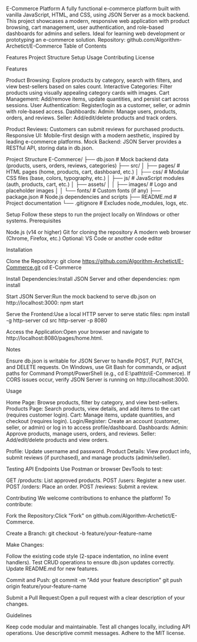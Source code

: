 E-Commerce Platform
A fully functional e-commerce platform built with vanilla JavaScript, HTML, and CSS, using JSON Server as a mock backend. This project showcases a modern, responsive web application with product browsing, cart management, user authentication, and role-based dashboards for admins and sellers. Ideal for learning web development or prototyping an e-commerce solution.
Repository: github.com/Algorithm-Archetict/E-Commerce
Table of Contents

Features
Project Structure
Setup
Usage
Contributing
License

Features

Product Browsing: Explore products by category, search with filters, and view best-sellers based on sales count.
Interactive Categories: Filter products using visually appealing category cards with images.
Cart Management: Add/remove items, update quantities, and persist cart across sessions.
User Authentication: Register/login as a customer, seller, or admin with role-based access.
Dashboards:
Admin: Manage users, products, orders, and reviews.
Seller: Add/edit/delete products and track orders.


Product Reviews: Customers can submit reviews for purchased products.
Responsive UI: Mobile-first design with a modern aesthetic, inspired by leading e-commerce platforms.
Mock Backend: JSON Server provides a RESTful API, storing data in db.json.

Project Structure
E-Commerce/
├── db.json                   # Mock backend data (products, users, orders, reviews, categories)
├── src/
│   ├── pages/                # HTML pages (home, products, cart, dashboard, etc.)
│   ├── css/                  # Modular CSS files (base, colors, typography, etc.)
│   ├── js/                   # JavaScript modules (auth, products, cart, etc.)
│   ├── assets/
│   │   ├── images/           # Logo and placeholder images
│   │   └── fonts/            # Custom fonts (if any)
├── package.json              # Node.js dependencies and scripts
├── README.md                 # Project documentation
└── .gitignore                # Excludes node_modules, logs, etc.

Setup
Follow these steps to run the project locally on Windows or other systems.
Prerequisites

Node.js (v14 or higher)
Git for cloning the repository
A modern web browser (Chrome, Firefox, etc.)
Optional: VS Code or another code editor

Installation

Clone the Repository:
git clone https://github.com/Algorithm-Archetict/E-Commerce.git
cd E-Commerce


Install Dependencies:Install JSON Server and other dependencies:
npm install


Start JSON Server:Run the mock backend to serve db.json on http://localhost:3000:
npm start


Serve the Frontend:Use a local HTTP server to serve static files:
npm install -g http-server
cd src
http-server -p 8080


Access the Application:Open your browser and navigate to http://localhost:8080/pages/home.html.


Notes

Ensure db.json is writable for JSON Server to handle POST, PUT, PATCH, and DELETE requests.
On Windows, use Git Bash for commands, or adjust paths for Command Prompt/PowerShell (e.g., cd E:\path\to\E-Commerce).
If CORS issues occur, verify JSON Server is running on http://localhost:3000.

Usage

Home Page: Browse products, filter by category, and view best-sellers.
Products Page: Search products, view details, and add items to the cart (requires customer login).
Cart: Manage items, update quantities, and checkout (requires login).
Login/Register: Create an account (customer, seller, or admin) or log in to access profile/dashboard.
Dashboards:
Admin: Approve products, manage users, orders, and reviews.
Seller: Add/edit/delete products and view orders.


Profile: Update username and password.
Product Details: View product info, submit reviews (if purchased), and manage products (admin/seller).

Testing API Endpoints
Use Postman or browser DevTools to test:

GET /products: List approved products.
POST /users: Register a new user.
POST /orders: Place an order.
POST /reviews: Submit a review.

Contributing
We welcome contributions to enhance the platform! To contribute:

Fork the Repository:Click "Fork" on github.com/Algorithm-Archetict/E-Commerce.

Create a Branch:
git checkout -b feature/your-feature-name


Make Changes:

Follow the existing code style (2-space indentation, no inline event handlers).
Test CRUD operations to ensure db.json updates correctly.
Update README.md for new features.


Commit and Push:
git commit -m "Add your feature description"
git push origin feature/your-feature-name


Submit a Pull Request:Open a pull request with a clear description of your changes.


Guidelines

Keep code modular and maintainable.
Test all changes locally, including API operations.
Use descriptive commit messages.
Adhere to the MIT license.
